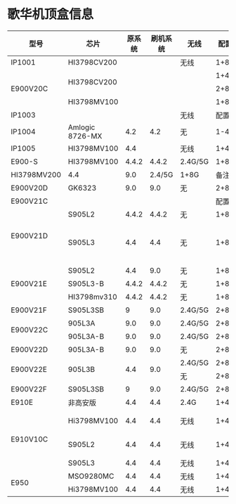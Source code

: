 <!DOCTYPE html>
<html lang="en">
<body>
    <h1>歌华机顶盒信息</h1>
    <table>
        <thead>
            <tr>
                <th>型号</th>
                <th>芯片</th>
                <th>原系统</th>
                <th>刷机系统</th>
                <th>无线</th>
                <th>配置</th>
                <th>备注</th>
            </tr>
        </thead>
        <tbody>
            <tr>
                <td>IP1001</td>
                <td>HI3798CV200</td>
                <td></td>
                <td></td>
                <td>无线</td>
                <td>1+8G</td>
                <td>备注</td>
            </tr>
            <tr>
                <td rowspan="3">E900V20C</td>
                <td rowspan="2">HI3798CV200</td>
                <td></td>
                <td></td>
                <td></td>
                <td>1+4G</td>
                <td>备注</td>
            </tr>
            <tr>
                <td></td>
                <td></td>
                <td></td>
                <td>2+8G</td>
                <td>备注</td>
            </tr>
            <tr>
                <td>HI3798MV100</td>
                <td></td>
                <td></td>
                <td></td>
                <td>1+8G</td>
                <td>备注</td>
            </tr>            
            <tr>
                <td>IP1003</td>
                <td></td>
                <td></td>
                <td></td>
                <td>无线</td>
                <td>配置</td>
                <td>备注</td>
            </tr>
            <tr>
                <td>IP1004</td>
                <td>Amlogic 8726-MX</td>
                <td>4.2</td>
                <td>4.2</td>
                <td>无</td>
                <td>1-4G</td>
                <td>备注</td>
            </tr>
            <tr>
                <td>IP1005</td>
                <td>HI3798MV100</td>
                <td>4.4</td>
                <td></td>
                <td>无线</td>
                <td>1+4G</td>
                <td>备注</td>
            </tr>
            <tr>
                <td>E900-S</td>
                <td>HI3798MV100</td>
                <td>4.4.2</td>
                <td>4.4.2</td>
                <td>2.4G/5G</td>
                <td>1+8</td>
                <td>备注</td>
            </tr>
            <tr>
                <td>HI3798MV200</td>
                <td>4.4</td>
                <td>9.0</td>
                <td>2.4/5G</td>
                <td>1+8G</td>
                <td>备注</td>
            </tr>
            <tr>
                <td>E900V20D</td>
                <td>GK6323</td>
                <td>9.0</td>
                <td>9.0</td>
                <td>无</td>
                <td>2+8G</td>
                <td>备注</td>
            </tr>
            <tr>
                <td>E900V21C</td>
                <td></td>
                <td></td>
                <td></td>
                <td></td>
                <td>配置</td>
                <td>备注</td>
            </tr>
            <tr>
                <td rowspan="2">E900V21D</td>
                <td>S905L2</td>
                <td>4.4.2</td>
                <td>4.4.2</td>
                <td>无</td>
                <td>1+8G</td>
                <td>备注</td>
            </tr>
            <tr>
                <td>S905L3</td>
                <td>4.4</td>
                <td>4.4</td>
                <td>无</td>
                <td>1+8G</td>
                <td>部分版本支持2.4G</td>
            </tr>
            <tr>
                <td rowspan="3">E900V21E</td>
                <td>S905L2</td>
                <td>4.4</td>
                <td>9.0</td>
                <td>无</td>  
                <td>1+8G</td>
                <td>备注</td>
            </tr>
            <tr>
                <td>S905L3-B</td>
                <td>4.4.2</td>
                <td>4.4.2</td>
                <td>无</td>  
                <td>1+8G</td>
                <td>备注</td>
            </tr>
            <tr>
                <td>HI3798mv310</td>
                <td>4.4.2</td>
                <td>4.4.2</td>
                <td>无</td>  
                <td>1+8G</td>
                <td>电信</td>
            </tr>
            <tr>
                <td>E900V21F</td>
                <td>S905L3SB</td>
                <td>9</td>
                <td>9.0</td>
                <td>2.4G/5G</td>
                <td>2+8G</td>
                <td>备注</td>
            </tr>
            <tr>
                <td rowspan="2">E900V22C</td>
                <td>905L3A</td>
                <td>9.0</td>
                <td>9.0</td>
                <td>2.4G/5G</td>
                <td>2+8</td>
                <td>备注</td>
            </tr>
            <tr>
                <td>905L3A-B</td>
                <td>9.0</td>
                <td>9.0</td>
                <td>2.4G/5G</td>
                <td>2+8</td>
                <td>备注</td>
            </tr>
            <tr>
                <td>E900V22D</td>
                <td>905L3A-B</td>
                <td>9.0</td>
                <td>9.0</td>
                <td>无</td>
                <td>2+8</td>
                <td>备注</td>
            </tr>
            <tr>
                <td rowspan="2">E900V22E</td>
                <td rowspan="2">905L3B</td>
                <td rowspan="2">4.4</td>
                <td rowspan="2">9.0</td>
                <td>2.4G/5G</td>
                <td>2+8G</td>
                <td>备注</td>
            </tr>
            <tr>
                <td>无</td>
                <td>2+8</td>
                <td>备注</td>
            </tr>
            <tr>
                <td>E900V22F</td>
                <td>S905L3SB</td>
                <td>9</td>
                <td>9.0</td>
                <td>2.4G/5G</td>
                <td>2+8G</td>
                <td>备注</td>
            </tr>
            <tr>
                <td>E910E</td>
                <td>非高安版</td>
                <td>4.4</td>
                <td>4.4</td>
                <td>2.4G</td>
                <td>1+4G</td>
                <td>备注</td>
            </tr>
            <tr>
                <td rowspan="3">E910V10C</td>
                <td>Hi3798MV100</td>
                <td>4.4</td>
                <td>4.4</td>
                <td>无线</td>
                <td>1+4G</td>
                <td>电信版</td>
            </tr>
            <tr>
                <td>S905L2</td>
                <td>4.4</td>
                <td>4.4</td>
                <td>无线</td>
                <td>1+4G</td>
                <td>移动版</td>
            </tr>
            <tr>
                <td>S905L3</td>
                <td>4.4</td>
                <td>4.4</td>
                <td>无线</td>
                <td>1+4G</td>
                <td>备注</td>
            </tr>
            <tr>
                <td rowspan="2">E950</td>
                <td>MSO9280MC</td>
                <td>4.4</td>
                <td>4.4</td>
                <td>无线</td>
                <td>1+4G</td>
                <td>备注</td>
            </tr>
            <tr>
                <td>Hi3798MV100</td>
                <td>4.4</td>
                <td>4.4</td>
                <td>无线</td>
                <td>1+4G</td>
                <td>备注</td>
            </tr>
         </tbody>
    </table>
</body>
</html>
